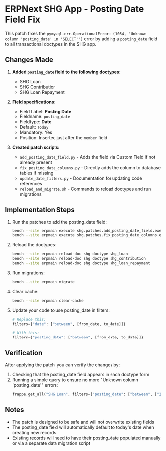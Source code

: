 # ERPNext SHG App - Posting Date Field Fix

This patch fixes the `pymysql.err.OperationalError: (1054, "Unknown column 'posting_date' in 'SELECT'")` error by adding a `posting_date` field to all transactional doctypes in the SHG app.

## Changes Made

1. **Added `posting_date` field to the following doctypes:**
   - SHG Loan
   - SHG Contribution
   - SHG Loan Repayment

2. **Field specifications:**
   - Field Label: **Posting Date**
   - Fieldname: `posting_date`
   - Fieldtype: **Date**
   - Default: `Today`
   - Mandatory: Yes
   - Position: Inserted just after the `member` field

3. **Created patch scripts:**
   - `add_posting_date_field.py` - Adds the field via Custom Field if not already present
   - `fix_posting_date_columns.py` - Directly adds the column to database tables if missing
   - `update_date_filters.py` - Documentation for updating code references
   - `reload_and_migrate.sh` - Commands to reload doctypes and run migrations

## Implementation Steps

1. Run the patches to add the posting_date field:
   ```bash
   bench --site erpmain execute shg.patches.add_posting_date_field.execute
   bench --site erpmain execute shg.patches.fix_posting_date_columns.execute
   ```

2. Reload the doctypes:
   ```bash
   bench --site erpmain reload-doc shg doctype shg_loan
   bench --site erpmain reload-doc shg doctype shg_contribution
   bench --site erpmain reload-doc shg doctype shg_loan_repayment
   ```

3. Run migrations:
   ```bash
   bench --site erpmain migrate
   ```

4. Clear cache:
   ```bash
   bench --site erpmain clear-cache
   ```

5. Update your code to use posting_date in filters:
   ```python
   # Replace this:
   filters={"date": ["between", [from_date, to_date]]}
   
   # With this:
   filters={"posting_date": ["between", [from_date, to_date]]}
   ```

## Verification

After applying the patch, you can verify the changes by:

1. Checking that the posting_date field appears in each doctype form
2. Running a simple query to ensure no more "Unknown column 'posting_date'" errors:
   ```python
   frappe.get_all("SHG Loan", filters={"posting_date": ["between", ["2025-01-01", "2025-12-31"]]})
   ```

## Notes

- The patch is designed to be safe and will not overwrite existing fields
- The posting_date field will automatically default to today's date when creating new records
- Existing records will need to have their posting_date populated manually or via a separate data migration script